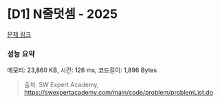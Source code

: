 # [D1] N줄덧셈 - 2025 

[문제 링크](https://swexpertacademy.com/main/code/problem/problemDetail.do?contestProbId=AV5QFZtaAscDFAUq) 

### 성능 요약

메모리: 23,860 KB, 시간: 126 ms, 코드길이: 1,896 Bytes



> 출처: SW Expert Academy, https://swexpertacademy.com/main/code/problem/problemList.do
